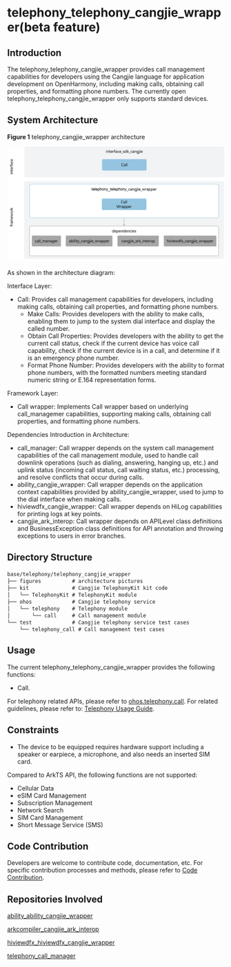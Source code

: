 # telephony_telephony_cangjie_wrapper(beta feature)

## Introduction

The telephony_telephony_cangjie_wrapper provides call management capabilities for developers using the Cangjie language for application development on OpenHarmony, including making calls, obtaining call properties, and formatting phone numbers. The currently open telephony_telephony_cangjie_wrapper only supports standard devices.

## System Architecture

**Figure 1** telephony_cangjie_wrapper architecture

![telephony_cangjie_wrapper architecture](figures/telephony_cangjie_wrapper_architecture_en.png)

As shown in the architecture diagram:

Interface Layer:
- Call: Provides call management capabilities for developers, including making calls, obtaining call properties, and formatting phone numbers.
  - Make Calls: Provides developers with the ability to make calls, enabling them to jump to the system dial interface and display the called number.
  - Obtain Call Properties: Provides developers with the ability to get the current call status, check if the current device has voice call capability, check if the current device is in a call, and determine if it is an emergency phone number.
  - Format Phone Number: Provides developers with the ability to format phone numbers, with the formatted numbers meeting standard numeric string or E.164 representation forms.

Framework Layer:
- Call wrapper: Implements Call wrapper based on underlying call_managemer capabilities, supporting making calls, obtaining call properties, and formatting phone numbers.

Dependencies Introduction in Architecture:

- call_manager: Call wrapper depends on the system call management capabilities of the call management module, used to handle call downlink operations (such as dialing, answering, hanging up, etc.) and uplink status (incoming call status, call waiting status, etc.) processing, and resolve conflicts that occur during calls.
- ability_cangjie_wrapper: Call wrapper depends on the application context capabilities provided by ability_cangjie_wrapper, used to jump to the dial interface when making calls.
- hiviewdfx_cangjie_wrapper: Call wrapper depends on HiLog capabilities for printing logs at key points.
- cangjie_ark_interop: Call wrapper depends on APILevel class definitions and BusinessException class definitions for API annotation and throwing exceptions to users in error branches.

## Directory Structure

```
base/telephony/telephony_cangjie_wrapper
├── figures          # architecture pictures
├── kit              # Cangjie TelephonyKit kit code
│   └── TelephonyKit # TelephonyKit module 
├── ohos             # Cangjie telephony service 
│   └── telephony    # Telephony module
│       └── call     # Call management module
└── test             # Cangjie telephony service test cases
    └── telephony_call # Call management test cases
```

## Usage

The current telephony_telephony_cangjie_wrapper provides the following functions:

- Call.

For telephony related APIs, please refer to [ohos.telephony.call](https://gitcode.com/openharmony-sig/arkcompiler_cangjie_ark_interop/blob/master/doc/API_Reference/source_en/apis/TelephonyKit/cj-apis-telephony-call.md). For related guidelines, please refer to: [Telephony Usage Guide](https://gitcode.com/openharmony-sig/arkcompiler_cangjie_ark_interop/blob/master/doc/Dev_Guide/source_en/telephony/cj-telephony-call.md).

## Constraints

- The device to be equipped requires hardware support including a speaker or earpiece, a microphone, and also needs an inserted SIM card.

Compared to ArkTS API, the following functions are not supported:

  - Cellular Data
  - eSIM Card Management
  - Subscription Management
  - Network Search
  - SIM Card Management
  - Short Message Service (SMS)

## Code Contribution

Developers are welcome to contribute code, documentation, etc. For specific contribution processes and methods, please refer to [Code Contribution](https://gitcode.com/openharmony/docs/blob/master/en/contribute/code-contribution.md).

## Repositories Involved

[ability_ability_cangjie_wrapper](https://gitcode.com/openharmony-sig/ability_ability_cangjie_wrapper)

[arkcompiler_cangjie_ark_interop](https://gitcode.com/openharmony-sig/arkcompiler_cangjie_ark_interop)

[hiviewdfx_hiviewdfx_cangjie_wrapper](https://gitcode.com/openharmony-sig/hiviewdfx_hiviewdfx_cangjie_wrapper)

[telephony_call_manager](https://gitcode.com/openharmony/telephony_call_manager)